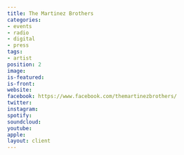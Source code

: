 ```yaml
---
title: The Martinez Brothers
categories:
- events
- radio
- digital
- press
tags:
- artist
position: 2
image: 
is-featured: 
is-front: 
website: 
facebook: https://www.facebook.com/themartinezbrothers/
twitter: 
instagram: 
spotify: 
soundcloud: 
youtube: 
apple: 
layout: client
---
```



